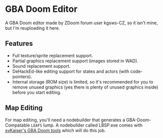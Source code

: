 # GBA Doom Editor
A GBA Doom editor made by ZDoom forum user kgsws-CZ, so it isn't mine, but I'm reuploading it here.

## Features

- Full texture/sprite replacement support.  
- Partial graphics replacement support (images stored in WAD).  
- Sound replacement support.
- DeHackEd-like editing support for states and actors (with code-pointers).  
- Internal storage (ROM size) is limited, so it's recommended for you to remove unused graphics (yes there is plenty of unused graphics inside) before you start editing.

## Map Editing
For map editing, you'll need a nodebuilder that generates a GBA-Doom-Compatable `LEAFS` lump. A nodebuilder called LBSP.exe comes with [svKaiser's GBA Doom tools](https://gbatemp.net/download/gba-doom-hacking-tools.32118/) which will do this job.
